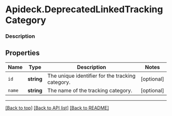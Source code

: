 # Apideck.DeprecatedLinkedTrackingCategory

### Description

## Properties
Name | Type | Description | Notes
------------ | ------------- | ------------- | -------------
`id` | **string** | The unique identifier for the tracking category. | [optional] 
`name` | **string** | The name of the tracking category. | [optional] 





---

[[Back to top]](#) [[Back to API list]](../../../../README.md#documentation-for-api-endpoints) [[Back to README]](../../../../README.md)


